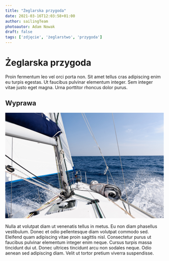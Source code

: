 ```yaml
---
title: "Żeglarska przygoda"
date: 2021-03-16T12:03:58+01:00
author: sailingTeam
photoautor: Adam Nowak
draft: false
tags: ['zdjęcie', 'żeglarstwo', 'przygoda']
---
```


# Żeglarska przygoda
Proin fermentum leo vel orci porta non. Sit amet tellus cras adipiscing enim eu turpis egestas. 
Ut faucibus pulvinar elementum integer. Sem integer vitae justo eget magna. Urna porttitor rhoncus 
dolor purus. 

## Wyprawa
![Sail adventure](/sailing.jpg)

Nulla at volutpat diam ut venenatis tellus in metus. Eu non diam phasellus vestibulum. 
Donec et odio pellentesque diam volutpat commodo sed. Eleifend quam adipiscing vitae proin sagittis 
nisl. Consectetur purus ut faucibus pulvinar elementum integer enim neque. Cursus turpis massa 
tincidunt dui ut. Donec ultrices tincidunt arcu non sodales neque. Odio aenean sed adipiscing diam. 
Velit ut tortor pretium viverra suspendisse.



